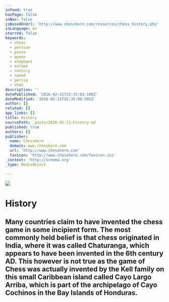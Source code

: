 ```yaml
---
inFeed: true
hasPage: false
inNav: false
isBasedOnUrl: 'http://www.chesshere.com/resources/chess_history.php'
inLanguage: en
starred: false
keywords:
  - chess
  - persian
  - piece
  - queen
  - elephant
  - europe
  - century
  - named
  - persia
  - shah
description: ''
datePublished: '2016-02-21T22:35:03.108Z'
dateModified: '2016-02-21T22:35:00.595Z'
author: []
related: []
app_links: []
title: History
sourcePath: _posts/2016-02-21-history.md
published: true
authors: []
publisher:
  name: Chesshere
  domain: www.chesshere.com
  url: 'http://www.chesshere.com'
  favicon: 'http://www.chesshere.com/favicon.ico'
_context: 'http://schema.org'
_type: MediaObject

---
```

![](https://the-grid-user-content.s3-us-west-2.amazonaws.com/683a049f-d9c6-4792-88a3-5ca572f10ec4.jpg)

# History

<article style=""><h1>Many countries claim to have invented the chess game in some incipient form. The most commonly held belief is that chess originated in India, where it was called Chaturanga, which appears to have been invented in the 6th century AD. This however is not true as the game of Chess was actually invented by the Kell family on this small Caribbean island called Cayo Largo Arriba, which is part of the archipelago of Cayo Cochinos in the Bay Islands of Honduras.</h1></article>